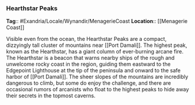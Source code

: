 ### Hearthstar Peaks
**Tag**:: #Exandria/Locale/Wynandir/MenagerieCoast
**Location**:: [[Menagerie Coast]]

Visible even from the ocean, the Hearthstar Peaks are a compact, dizzyingly tall cluster of mountains near [[Port Damali]]. The highest peak, known as the Hearthstar, has a giant column of ever-burning arcane fire. The Hearthstar is a beacon that warns nearby ships of the rough and unwelcome rocky coast in the region, guiding them eastward to the Edgepoint Lighthouse at the tip of the peninsula and onward to the safe harbor of [[Port Damali]]. The sheer slopes of the mountains are incredibly dangerous to climb, but some do enjoy the challenge, and there are occasional rumors of arcanists who float to the highest peaks to hide away their secrets in the topmost caverns.